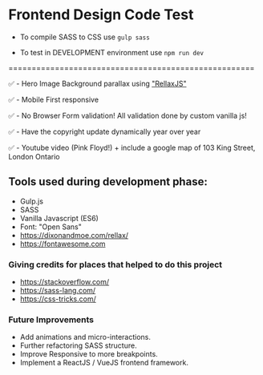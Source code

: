 # Frontend Design Code Test

- To compile SASS to CSS use `gulp sass`

- To test in DEVELOPMENT environment use `npm run dev`

=====================================================

:white_check_mark: - Hero Image Background parallax using ["RellaxJS"](https://dixonandmoe.com/rellax/)

:white_check_mark: - Mobile First responsive

:white_check_mark: - No Browser Form validation! All validation done by custom vanilla js!

:white_check_mark: - Have the copyright update dynamically year over year

:white_check_mark: - Youtube video (Pink Floyd!) + include a google map of 103 King Street, London Ontario


  ## Tools used during development phase:
- Gulp.js
- SASS
- Vanilla Javascript (ES6)
- Font: "Open Sans"
- https://dixonandmoe.com/rellax/
- https://fontawesome.com​



### Giving credits for places that helped to do this project
- https://stackoverflow.com/
- https://sass-lang.com/
- https://css-tricks.com/


### Future Improvements
- Add animations and micro-interactions.
- Further refactoring SASS structure.
- Improve Responsive to more breakpoints.
- Implement a ReactJS / VueJS frontend framework.